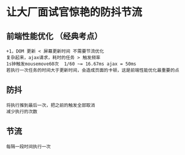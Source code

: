 # 让大厂面试官惊艳的防抖节流
## 前端性能优化 （经典考点）
    +1，DOM 更新 < 屏幕更新时间 不需要节流优化
    复杂起来，ajax请求，耗时的任务 > 触发频率
    1s钟触发mousemove60次  1/60 ~= 16.67ms ajax = 50ms
    若执行一次任务的时间大于更新时间，会造成页面的卡顿，这是前端性能优化最重要的点
## 防抖
    将执行推到最后一次，把之前的触发全部取消
    减少执行的次数

## 节流
    每隔一段时间执行一次